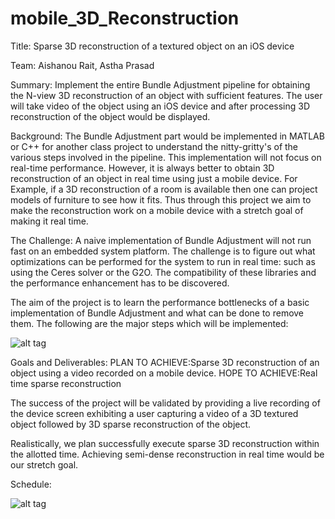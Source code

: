 # mobile_3D_Reconstruction
Title: Sparse 3D reconstruction of a textured object on an iOS device

Team: Aishanou Rait, Astha Prasad

Summary: Implement the entire Bundle Adjustment pipeline for obtaining the N-view 3D reconstruction of an object with sufficient features. The user will take video of the object using an iOS device and after processing 3D reconstruction of the object would be displayed.

Background: The Bundle Adjustment part would be implemented in MATLAB or C++ for another class project to understand the nitty-gritty's of the various steps involved in the pipeline. This implementation will not focus on real-time performance. However, it is always better to obtain 3D reconstruction of an object in real time using just a mobile device. For Example, if a 3D reconstruction of a room is available then one can project models of furniture to see how it fits. Thus through this project we aim to make the reconstruction work on a mobile device with a stretch goal of making it real time. 

The Challenge: A naive implementation of Bundle Adjustment will not run fast on an embedded system platform. The challenge is to figure out what optimizations can be performed for the system to run in real time: such as using the Ceres solver or the G2O. The compatibility of these libraries and the performance enhancement has to be discovered.

The aim of the project is to learn the performance bottlenecks of a basic implementation of Bundle Adjustment and what can be done to remove them. The following are the major steps which will be implemented:

![alt tag](https://github.com/aorait/mobile_3D_Reconstruction/blob/master/images/Flowchart.png)

Goals and Deliverables: 
PLAN TO ACHIEVE:Sparse 3D reconstruction of an object  using a video recorded on a mobile device. 
HOPE TO ACHIEVE:Real time sparse reconstruction

The success of the project will be validated by providing a live recording of the device screen exhibiting a user capturing a video of a 3D textured object followed by 3D sparse reconstruction of the object.  

Realistically, we plan successfully execute sparse 3D reconstruction within the allotted time. Achieving semi-dense reconstruction in real time would be our stretch goal. 

Schedule:

![alt tag](https://github.com/aorait/mobile_3D_Reconstruction/blob/master/images/Schedule.PNG)







